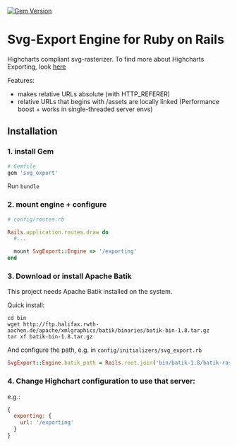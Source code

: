 [![Gem Version](https://rubygems.org/gems/svg_export)](http://img.shields.io/gem/v/svg_export.svg)

# Svg-Export Engine for Ruby on Rails

Highcharts compliant svg-rasterizer. To find more about Highcharts Exporting, look [here](http://www.highcharts.com/docs/export-module/export-module-overview)

Features:

* makes relative URLs absolute (with HTTP_REFERER)
* relative URLs that begins with /assets are locally linked (Performance boost + works in single-threaded server envs)


## Installation


### 1. install Gem

```ruby
# Gemfile
gem 'svg_export'
```

Run ``bundle``

### 2. mount engine + configure


```ruby
# config/routes.rb

Rails.application.routes.draw do
  #...

  mount SvgExport::Engine => '/exporting'
end
```

### 3. Download or install Apache Batik

This project needs Apache Batik installed on the system.

Quick install:

```
cd bin
wget http://ftp.halifax.rwth-aachen.de/apache/xmlgraphics/batik/binaries/batik-bin-1.8.tar.gz
tar xf batik-bin-1.8.tar.gz
```

And configure the path, e.g. in ``config/initializers/svg_export.rb``

```ruby
SvgExport::Engine.batik_path = Rails.root.join('bin/batik-1.8/batik-rasterizer-1.8.jar')
```


### 4. Change Highchart configuration to use that server:

e.g.:

```javascript
{
  exporting: {
    url: '/exporting'
  }
}
```


